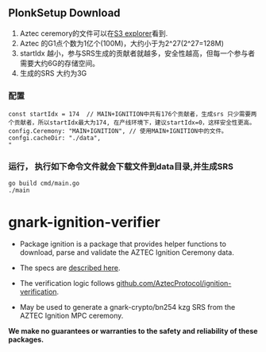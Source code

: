 
## PlonkSetup Download
1. Aztec ceremory的文件可以在[S3 explorer](https://aztec-ignition.s3.eu-west-2.amazonaws.com/index.html)看到.
2. Aztec 的G1点个数为1亿个(100M)，大约小于为2^27(2^27=128M)
3. startIdx 越小，参与SRS生成的贡献者就越多，安全性越高，但每一个参与者需要大约6G的存储空间。
4. 生成的SRS 大约为3G

### 配置
```
const startIdx = 174  // MAIN+IGNITION中共有176个贡献者，生成srs 只少需要两个贡献者，所以startIdx最大为174, 在产线环境下，建议startIdx=0，这样安全性更高。  
config.Ceremony: "MAIN+IGNITION", // 使用MAIN+IGNITION中的文件。
confgi.cacheDir: "./data",
"

```
### 运行， 执行如下命令文件就会下载文件到data目录,并生成SRS 
```
go build cmd/main.go
./main
```


# gnark-ignition-verifier

* Package ignition is a package that provides helper functions to download, parse
and validate the AZTEC Ignition Ceremony data.

* The specs are [described here](https://github.com/AztecProtocol/ignition-verification/blob/c333ec4775045139f86732abfbbd65728404ab7f/Transcript_spec.md).

* The verification logic follows [github.com/AztecProtocol/ignition-verification](https://github.com/AztecProtocol/ignition-verification).

* May be used to generate a gnark-crypto/bn254 kzg SRS from the AZTEC Ignition MPC ceremony.

**We make no guarantees or warranties to the safety and reliability of these packages.**
